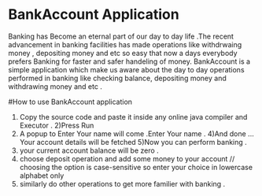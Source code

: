 # BankAccount Application
Banking has Become an eternal part of our day to day life .The recent advancement in banking facilities has made operations like withdrwaing money , depositing money and etc so easy that now a days everybody prefers Banking for faster and safer handeling of money. BankAccount is a simple application which make us aware about the day to day operations performed in banking like checking balance, depositing money and withdrawing money and etc .

#How to use BankAccount application
1) Copy the source code and paste it inside any online java compiler and Executor .
2)Press Run
3) A popup to Enter Your name will come .Enter Your name .
4)And done ... Your account details will be fetched 
5)Now you can perform banking .
6) your current account balance will be zero .
7) choose deposit operation and add some money to your account  // choosing the option is case-sensitive so enter your choice in lowercase alphabet only
8) similarly do other operations to get more familier with banking .

